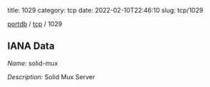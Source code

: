 title: 1029
category: tcp
date: 2022-02-10T22:46:10
slug: tcp/1029

[portdb](/) / [tcp](/category/tcp.html) / 1029


## IANA Data

_Name:_ solid-mux

_Description:_ Solid Mux Server

